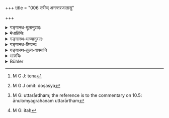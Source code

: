 +++
title = "006 स्त्रीष्व् अनन्तरजातासु"

+++

<details><summary>गङ्गानथ-मूलानुवादः</summary>

The sons begotten by twice-born men on wives of the next lower castes, they declare to be equal, tainted as they are by the defect of their mothers.—(6)
</details>

<details><summary>मेधातिथिः</summary>

**अनन्तरास्व्** अव्यवहितास्व् आनुलोम्येन ये उत्पन्नाः पुत्रास् ते **सदृशा** ज्ञेयाः, न तु तज्जातीयाः । यथा ब्राह्मणात् क्षत्रियायां क्षत्रियाद् वैश्यायाम् । तैः[^५५] सदृशाः, न तु "त एव" (म्ध् १०.५) । अत्र हेतुः- **मातृदोषविगर्हितान्** । तत्सदृशग्रहणान् मातृत उत्कृष्टान् पितृतो निकृष्टान् । **द्विजैर्** इति बहुवचननिर्देशान् मातृतश् च दोषस्य[^५६] ग्रहणाद् आनुलोम्येष्व् एतत् संभवति । प्रातिलोम्ये पितृतो ग्रहणेन, मतृतः पितुर् निकृष्टजातीयत्वात् । अत "आनुलोम्यग्रहणं" पूर्वश्लोके यद् उक्तम् "उत्तरार्थम्"[^५७] इति तद् इहानर्थकम् । अतः[^५८] परेषु श्लोकेषूपदिश्यते ॥ १०.६ ॥


[^५८]:
     M G: itaḥ


[^५७]:
     M G: uttarārdham; the reference is to the commentary on 10.5: ānulomyagrahaṇam uttarārtham


[^५६]:
     M G J omit: doṣasya


[^५५]:
     M G J: tena
</details>

<details><summary>गङ्गानथ-भाष्यानुवादः</summary>

*Sons begotten*,—*in the natural order*—*on wives of the next lower
caste*’—*i.e*., the caste immediately lower—are to be regarded as ‘*equal*,’—not of the same caste. That is the son of a Brāhmaṇa father from a *Kṣatriya* mother, or of a *Kṣatriya* father from a *Vaiśya* mother, is ‘equal’ to the father, and not the very same.

And the reason for this is that they are ‘*tainted with the defect of their mother*.’

This declaration of ‘equality’ implies that the sons are superior to the mother, but inferior to the father.

‘*By twice-born men*.’—The use of the plural number and the fact that the caste is determined with reference to the mothers, indicates that this is possible only in the case of marriages ‘in the natural order.’ For in the case of marriages ‘of the inverse order,’ the caste would be determined with reference to the father, who is of a lower caste than the mother. It is for this reason that the preceding verse has added the phrase ‘in the natural order.’ What we said in the Bhāṣya on the preceding verse, that this phrase had been added ‘with a view to what follows,’ did not refer to this, but to the forthcoming verses.—(6)
</details>

<details><summary>गङ्गानथ-टिप्पन्यः</summary>

This verse is quoted in *Parāśaramādhava* (Ācāra, p. 512), which explains the meaning to be that the child born to a Brāhmaṇa from a legally married *Kṣatriya* wife, is ‘*like* the Brāhmaṇa’, not quite a Brāhmaṇa,—its inferiority being due to the inferior caste of the mother.
</details>

<details><summary>गङ्गानथ-तुल्य-वाक्यानि</summary>

**(verses 10.6-41)**

*Arthaśāstra* (pp. 42-45).—‘Sons born to the Brāhmaṇa, Kṣatriya and
Vaiśya fathers from wives of the next lower caste are of the same caste as their fathers;—the son born to the Brāhmaṇa from a Vaiśya wife is the
*Ambaṣṭha*; on Śūdra wife, the *Niṣāda* or the *Pāraśava*; to the
Kṣatriya from a Vaiśya wife, the *Ugra*; that born to a Vaiśya from a Śūdra wife is the *Śūdra*. Sons born to these (Brāhmaṇa, Kṣatriya and Vaiśya) from wives of the same caste as themselves, hut married before
*Upanayana*, are *Vrātyas*. These are sons born in the regular mixtures.
From the Śūdra father, on wives of the Brāhmaṇa, Kṣatriya and Vaiśya castes are born the *Caṇḍāla*, the *Kṣattṛ* and the *Āyogava* respectively; from the Vaiśya father, on wives of the Brhāmaṇa and Kṣatriya castes, the *Vaidehaka* and the *Māgadha* respectively;—from the Kṣatriya father, on a wife of the Brāhmaṇa caste, the *Sūta*. These are the sons born of the irregular mixtures. From *Ugra* father and
*Niṣāda* mother is born the *Kukkuṭaka*; from *Niṣāda* father and *Ugra*
mother, the *Pulkasa*; from *Ambaṣṭha* father and *Vaidehika* mother is born the *Vaiṇa*; from *Vaidehika* father and *Ambaṣṭha* mother is born the *Kuśīlava*; from *Kṣattṛ* mother and *Ugra* father, is born
*Śvapāka*; by profession, the *Vaiṇa* is the chariot-maker. All these,
with the exception of the *Caṇḍāla*, have the same duties as the Śūdra.’

*Baudhāyana* (1.16.7-12, 16; 1.17.7, 8, 11-14).—‘Sons born of wives of
the second or third lower castes are *Ambaṣṭhas*, *Ugras* and *Niṣādas*. Of females wedded in the inverse order are born *Āyogavas*, *Māgadhas*,
*Vaiṇas*, *Kṣattṛs*, *Pulkasas*, *Kukkuṭas*, *Vaidehakas* and
*Caṇḍālas*. An *Ambaṣṭha* begets on a woman of the first caste, a
*Śvapāka*; an *Ugra* on a woman of the second caste, a *Vaiṇa*; a
*Niṣāda* on a woman of the third caste, a *Pulkasa*; in the contrary
case, a *Kukkuṭaka* is produced. I may quote the following—“Those sons whom an uninitiated man begets, the wise call *Vrāṭyas*, who are excluded from the *Śāvitrī*.” A Brāhmana begets on a woman of the Ksatriya caste, a Brāhmaṇa; on a woman of the Vaiśya caste, an
*Ambaṣṭha*; on a woman of the Śūdra caste, a *Niṣāda*,—according to
some, a *Pāraśava*. A Kṣatriya begets on a female of the Vaiśya caste, a Kṣatriya; on a female of the Śūdra caste, an *Ugra*. A Vaiśya begets on a female of the Śūdra caste, a *Rathakāra*. A Śūdra begets on a female of the Vaiśya caste, a *Magadha*; on a female of the Kṣatriya caste, a
*Kṣattṛ*; but on a female of the Brāhmaṇa caste, a *Caṇḍāla*. A Vaiśya
begets on a female of the Kṣatriya caste, an *Āyogava*; on a female of the Brāhmaṇa caste, a *Sūta*. If among these a n *Ambaṣṭha* male and an
*Ugra* female unite, their son shall be born in the regular order; if a
*Kṣattṛ* male and a *Vaidehaka* female unite the son born shall be in
the inverse order. An *Ugra* begets on a female of the *Kṣattṛ* caste, a
*Śvapāka*; a *Vaidehaka* on a female of the *Ambaṣṭha* caste, a *Vaiṇa*;
a *Niṣāda* on a female of the *Śūdra* caste, a *Pulkasa*; a *Śūdra* on a woman of the *Niṣāda* caste, a *Kukkuṭaka*.—The wise declare that those sprung from an intermixture of castes are *Vrātyas*.’

*Āpastamba* (2.13.1-5).—‘If a man approaches a woman who had been
married to another man, or was not legally married to himself, they both commit sin;—through their sin, their son also becomes sinful.’

*Gautama* (4.16, 21).—‘Children born in the regular order of wives of
the next second or third lower castes are of the same caste as the father, and these are *Ambaṣṭhas*, *Ugras*, *Niṣādas* and *Dauśyantas* or *Pāraśavas*.—Children born in the inverse order of wives of higher castes, are *Sūtas*, *Māgadhas*, *Āyogavas*, *Kṣattṛs*, *Vaidehakas* and
*Caṇḍālas*. Some declare that a woman of the Brāhmaṇa caste bears
respectively to the husband of the four castes, sons who are Brāhmaṇas,
*Sūtas*, *Māgadhas* and *Caṇḍālas*; and that a woman of the Kṣatriya
caste bears to the same, *Mūrdhābhiṣiktas*, *Kṣatriyas*, *Dhīvaras*,
*Pulkasas*;—a woman of the Vaiśya caste to the same, *Bhṛjyakaṇṭhas*,
*Māhiṣyas*, *Vaiśyas*, and *Vaidehas*;—and a woman of the Śūdra caste,
to the same, *Pāraśavas*, *Yavanas*, *Karanas* and Śūdras.’

*Vaśiṣṭha* (18.19).—‘They declare that the offspring of a Śūdra father
and Brāhmaṇa mother is *Caṇḍāla*,—that of Śūdra father and Kṣatriya mother, the *Vaiṇa*,—that of Śūdra father and Vaisya mother, the
*Anlyāvasāyin*;—they declare that the son of a Vaisya father and
Brāhmaṇa mother is the *Rāmaka*; that of Vaisya father and Kṣatriya mother, the *Pulkasa*; that of Kṣatriya father and Brāhmaṇa mother is the *Sūta*. They quote the following—“One may know by their deeds those who have been begotten secretly, and to whom the stigma of springing from unions in the inverse order of the castes attaches; because they are destitute of virtue and good conduct.”—Children begotten by Brāhmaṇas, Kṣatriyas and Vaisyas on females of the next lower, second lower and third lower castes become respectively, the *Ambaṣṭha*, the
*Ugra* and the *Niṣāda*.—The son of a Brāhmaṇa father and Śūdra mother
is the *Pāraśava*.

*Yājñavalkya* (1.91-95).—‘From Brāhmaṇa father and Kṣatriya mother is
born the *Mūrdhābhiṣikta*; from Brāhmaṇa father and Vaiśya mother, the
*Ambaṣṭha*; and from Brāhmaṇa father and Śūdra mother, the *Niṣāda* or
*Pāraśava*.—From Kṣatriya father and Vaiśya or Śūdra mother is born the
*Māhiṣya* or the *Ugra* respectively. From Vaiśya father and Śūdra
mother, the *Karaṇa*. Such is the law regarding children of married wives.—From Kṣatriya father and Brāhmaṇa mother is born the *Sūta*; from Vaiśya father and Brāhmaṇa mother, the *Vaidehaka*; from Śūdra father and Brāhmaṇa mother is born the *Caṇḍāla*, who is outside the pale of all righteousness.—From Vaiśya father and Kṣatriya mother is born the
*Māgadha*; from Śūdra father and Kṣatriy a mother, the *Kṣattṛ*; from
Śūdra father and Vaiśya mother, the *Āyogava*.—From *Māhiṣya* father and
*Karaṇa* mother is born the *Rathakāra*. The sons born in the inverse
order of castes are declared to he *bad* and those in the regular order,
*good*.’

*Viṣṇu* (16.4.-7, 17).—‘The son of a Śūdra from a Vaiśya woman is called
*Āyogava*;—the *Pulkasa* and *Māgadha* are sons of a Vaiśya and Śūdra
respectively from a Kṣatriya woman.—The *Caṇḍāla*, *Vaidehaka* and
*Sūta* are the sons of a Śūdra, Vaiśya and Kṣatriya respectively, from a
Brāhmaṇa woman.—Besides these there are innumerable other castes produced by further intermixture among those that have been just mentioned.... All members of mixed castes, whether their descent has been kept secret or is generally known, may be found out by their deeds.’

*Mahābhārata* (13.48.14-28, 49).—(On lines similar to Manu.)

*Nārada* (12.103-113).—‘There are *Anantara*, *Ekāntara* and *Dvyantara*
sons, both in the direct and inverse order of the castes. Of this description are the *Ugra, Pāraśava*, and *Niṣāda*, who are begotten in the direct order; as well as *Ambaṣṭha*, *Māgadha* and *Kṣattṛ*, who spring from a Kṣatriya woman. One of these latter is begotten in the direct order; of the two others, it must be known that they are begotten in an inverse order. The *Kṣattṛ* and the rest are begotten in an inverse order; the three mentioned first, in the direct, order. The son of a Brāhmaṇa father and Brāhmaṇa mother is equal in caste to the father. The son of a Brāhmaṇa from a Kṣatriya woman is an *Anantara*;—an
*Ambaṣṭha* and an *Ugra* are begotten in the same way by Kṣatriya men
and on Vaiśya women respectively. An *Ambaṣṭha* is an *Ekāntara*, the son of a Brāhmaṇa father from a Vaiśya woman. The son called *Niṣāda* springs from the union of a Kṣatriya with a Śūdra woman. A Śūdra woman obtains from a Brāhmaṇa a son called *Pāraśava*, who is superior to the
*Niṣāda*. The *Sūta*, the *Māgadha*, the *Āyogava*, the *Kṣattṛ* and the
*Vaidehaka* are begotten in the inverse order of castes. The *Sūta* is
an *Anantara* begotten by a Kṣatriya on a Brāhmaṇa woman. Similarly the
*Māgadha* and *Āyogava* are respectively the sons of Vaiśya and Śūdra
fathers from a Brāhmaṇa mother. A Brāhmaṇa woman obtains from a Vaiśya father an *Ekāntara* son, called the *Vaidehaka*. A Kṣatriya woman obtains from a Śūdra, an *Ekāntara* son, called the *Kṣattṛ*. A
*Dvyantara* son in the inverse order, the most abject of men, being the
fruit of sinful intercourse, by name *Caṇḍāla*, is born of a Śūdra when a Brāhmaṇa woman forgets herself with him.’

*Śukranīti* (4.4, 71-72).—‘Sons born of Vaiśya women and Kṣatriya or
Brāhmaṇa fathers should be treated as *Śūdra*; also those born of Śūdra mothers.’
</details>

<details><summary>भारुचिः</summary>

किम् अर्थम् इदम् । अधिकाराद् अनुलोमस्तुत्यर्थम् । **द्विजैर्** हि ब्राह्मणादिभिः क्षत्रियाद्यासु **स्त्रीष्व् अनन्तरजातासू**त्पादितान् सुतान् **सदृशान् एव तान् आहुः** । केन । पित्रा । न तु तज्जातीयत्वम् एव सादृश्यवचनात् । यथा गोसदृशो गवय इति । अत्र कारणाम् वक्ति । यस्मान् मातृदोषविगर्हितास् ते । उक्तं चास्माभिर् जातिलक्षणम् "सर्ववर्णेषु तुल्यासु" इति । ये तु मातृसदृशान् आहुः तेषाम् एतद् विरुध्यते- **मातृदोषविगर्हितान्** इति । यस्माद् अनुलोमेष्व् एवैतत् समर्थं भवति, पितृदोषाद् धि विगर्हणात् प्रतिलोमेषु । एवं च सति किंचिद्धीनास् ते पितृभ्य इति गम्यते । मातृतश् चोत्कृष्टाः । तथा च सत्यानुलोम्यवचनं पूर्वश्लोकोक्तम् अधिकारार्थं वेदितव्यम्, न तच्छ्लोकार्थार्थः, अनन्तराभिधानसामर्थ्याद्, बहुवचनाच् च, **द्विजाइर्** इति ॥ १०.६ ॥
</details>

<details><summary>Bühler</summary>

006	Sons, begotten by twice-born man on wives of the next lower castes, they declare to be similar (to their fathers, but) blamed on account of the fault (inherent) in their mothers.
</details>
